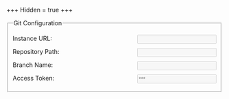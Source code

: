 +++
Hidden = true
+++
<form name="admin">
	<fieldset name="git" disabled>
		<legend>Git Configuration</legend>
		<p><label>Instance URL:    &nbsp; <input type="url" name="GitInstanceUrl"/></label></p>
		<p><label>Repository Path: &nbsp; <input type="text" name="GitRepoThis"/></label></p>
		<p><label>Branch Name:     &nbsp; <input type="text" name="GitBranchThis"/></label></p>
		<p><label>Access Token:    &nbsp; <input type="password" name="GitToken" placeholder="***"/></label></p>
	</fieldset>
</form>
<style>
	form[name="admin"] label { white-space: nowrap; }
	form[name="admin"] input { float: right; }
</style>
<script>(() => {
	const formEl = document.querySelector('form[name="admin"]');
	const gitEl = formEl.querySelector('fieldset[name="git"]');
	const gitData = (sitoctt.localStorage('gitAuth') || {});
	for (const fieldEl of gitEl.querySelectorAll('input')) {
		fieldEl.placeholder ||= sitoctt.Props[fieldEl.name];
		fieldEl.value = (gitData[fieldEl.name] || '');
		fieldEl.oninput = fieldEl.onchange = fieldEl.onpaste = () => {
			gitData[fieldEl.name] = fieldEl.value;
			sitoctt.localStorage('gitAuth', gitData);
		};
	}
	gitEl.disabled = false;
})();</script>
